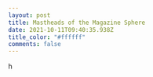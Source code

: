 ```yaml
---
layout: post
title: Mastheads of the Magazine Sphere
date: 2021-10-11T09:40:35.938Z
title_color: "#ffffff"
comments: false
---
```

h